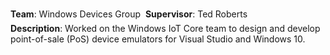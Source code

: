 <!--start_month: May-->
<!--start_year: 2015-->
<!--position: Software Engineering Intern-->
<!--institution: Microsoft-->
<!--location_city: Bellevue-->
<!--location_state: WA-->

**Team**: Windows Devices Group
&#151; **Supervisor**: Ted Roberts
<br />
**Description**: Worked on the Windows IoT Core team to design and develop
point-of-sale (PoS) device emulators for Visual Studio and Windows 10.

